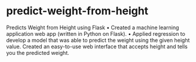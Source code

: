 # predict-weight-from-height
Predicts Weight from Height using Flask
• Created a machine learning application web app (written in Python on Flask).
• Applied regression to develop a model that was able to predict the weight using the given height value.
  Created an easy-to-use web interface that accepts height and tells you the predicted weight.
